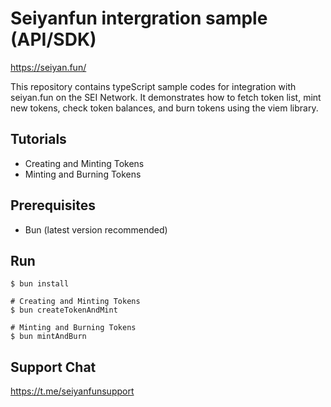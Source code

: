 # Seiyanfun intergration sample (API/SDK)

https://seiyan.fun/

This repository contains typeScript sample codes for integration with seiyan.fun on the SEI Network. It demonstrates how to fetch token list, mint new tokens, check token balances, and burn tokens using the viem library.

## Tutorials

- Creating and Minting Tokens
- Minting and Burning Tokens

## Prerequisites

- Bun (latest version recommended)

## Run

```
$ bun install

# Creating and Minting Tokens
$ bun createTokenAndMint

# Minting and Burning Tokens
$ bun mintAndBurn
```

## Support Chat

https://t.me/seiyanfunsupport

